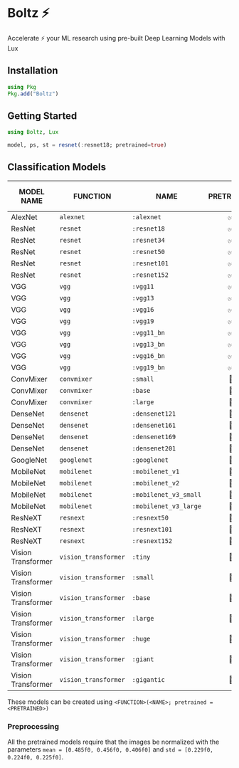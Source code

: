 # Boltz ⚡

Accelerate ⚡ your ML research using pre-built Deep Learning Models with Lux

## Installation

```julia
using Pkg
Pkg.add("Boltz")
```

## Getting Started

```julia
using Boltz, Lux

model, ps, st = resnet(:resnet18; pretrained=true)
```

## Classification Models

| MODEL NAME | FUNCTION | NAME | PRETRAINED | TOP 1 ACCURACY (%) | TOP 5 ACCURACY (%) |
| - | - | - | :-: | :-: | :-: |
| AlexNet | `alexnet` | `:alexnet` | ✅ | 54.48 | 77.72 |
| ResNet | `resnet` | `:resnet18` | ✅ | 68.08 | 88.44 |
| ResNet | `resnet` | `:resnet34` | ✅ | 72.13 | 90.91 |
| ResNet | `resnet` | `:resnet50` | ✅ | 74.55 | 92.36 |
| ResNet | `resnet` | `:resnet101` | ✅ | 74.81 | 92.36 |
| ResNet | `resnet` | `:resnet152` | ✅ | 77.63 | 93.84 |
| VGG | `vgg` | `:vgg11` | ✅ | 67.35 | 87.91 |
| VGG | `vgg` | `:vgg13` | ✅ | 68.40 | 88.48 |
| VGG | `vgg` | `:vgg16` | ✅ | 70.24 | 89.80 |
| VGG | `vgg` | `:vgg19` | ✅ | 71.09 | 90.27 |
| VGG | `vgg` | `:vgg11_bn` | ✅ | 69.09 | 88.94 |
| VGG | `vgg` | `:vgg13_bn` | ✅ | 69.66 | 89.49 |
| VGG | `vgg` | `:vgg16_bn` | ✅ | 72.11 | 91.02 |
| VGG | `vgg` | `:vgg19_bn` | ✅ | 72.95 | 91.32 |
| ConvMixer | `convmixer` | `:small` | 🚫 | | |
| ConvMixer | `convmixer` | `:base` | 🚫 | | |
| ConvMixer | `convmixer` | `:large` | 🚫 | | |
| DenseNet | `densenet` | `:densenet121` | 🚫 | | |
| DenseNet | `densenet` | `:densenet161` | 🚫 | | |
| DenseNet | `densenet` | `:densenet169` | 🚫 | | |
| DenseNet | `densenet` | `:densenet201` | 🚫 | | |
| GoogleNet | `googlenet` | `:googlenet` | 🚫 | | |
| MobileNet | `mobilenet` | `:mobilenet_v1` | 🚫 | | |
| MobileNet | `mobilenet` | `:mobilenet_v2` | 🚫 | | |
| MobileNet | `mobilenet` | `:mobilenet_v3_small` | 🚫 | | |
| MobileNet | `mobilenet` | `:mobilenet_v3_large` | 🚫 | | |
| ResNeXT | `resnext` | `:resnext50` | 🚫 | | |
| ResNeXT | `resnext` | `:resnext101` | 🚫 | | |
| ResNeXT | `resnext` | `:resnext152` | 🚫 | | |
| Vision Transformer | `vision_transformer` | `:tiny` | 🚫 | | |
| Vision Transformer | `vision_transformer` | `:small` | 🚫 | | |
| Vision Transformer | `vision_transformer` | `:base` | 🚫 | | |
| Vision Transformer | `vision_transformer` | `:large` | 🚫 | | |
| Vision Transformer | `vision_transformer` | `:huge` | 🚫 | | |
| Vision Transformer | `vision_transformer` | `:giant` | 🚫 | | |
| Vision Transformer | `vision_transformer` | `:gigantic` | 🚫 | | |

These models can be created using `<FUNCTION>(<NAME>; pretrained = <PRETRAINED>)`

### Preprocessing

All the pretrained models require that the images be normalized with the parameters `mean = [0.485f0, 0.456f0, 0.406f0]` and `std = [0.229f0, 0.224f0, 0.225f0]`.
